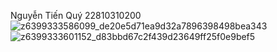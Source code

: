 ﻿Nguyễn Tiến Quý 
22810310200
![z6399333586099_de20e5d71ea9d32a7896398498bea343](https://github.com/user-attachments/assets/9598a61a-6cd8-4db7-839c-e210dc3cdfac)
![z6399333601152_d83bbd67c2f439d23649ff25f0e9bef5](https://github.com/user-attachments/assets/758e73a8-3de9-4a50-a364-11ceff8c0fc0)
